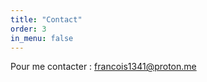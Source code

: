 ```yaml
---
title: "Contact"
order: 3
in_menu: false
---
```

Pour me contacter : [francois1341@proton.me](mailto:francois1341@proton.me) 